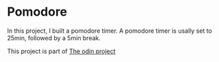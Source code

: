 # Pomodore

In this project, I built a pomodore timer. A pomodore timer is usally set to 25min,
followed by a 5min break. 

This project is part of [The odin project](https://www.theodinproject.com/courses/web-development-101/lessons/pairing-project)